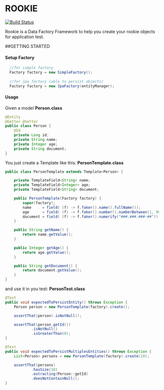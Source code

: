 # ROOKIE
[![Build Status](https://travis-ci.org/dvbeato/rookie.svg?branch=master)](https://travis-ci.org/dvbeato/rookie)

Rookie is a Data Factory Framework to help you create your rookie objects for application test. 

##GETTING STARTED

#### Setup Factory
```java
  //for simple factory
  Factory factory = new SimpleFactory();
  
  //for jpa factory (able to persist objects)
  Factory factory = new JpaFactory(entityManager);
```

#### Usage
Given a model **Person.class**
```java
@Entity
@Getter @Setter
public class Person {
    @Id
    private Long id;
    private String name;
    private Integer age;
    private String document;
}
```

You just create a Template like this: 
**PersonTemplate.class**
```java
public class PersonTemplate extends Template<Person> {

    private TemplateField<String> name;
    private TemplateField<Integer> age;
    private TemplateField<String> document;

    public PersonTemplate(Factory factory) {
        super(factory);
        name     = field( (f) -> f.faker().name().fullName());
        age      = field( (f) -> f.faker().number().numberBetween(1, 90));
        document = field( (f) -> f.faker().numerify("###.###.###-##"));
    }

    public String getName() {
        return name.getValue();
    }

    public Integer getAge() {
        return age.getValue();
    }

    public String getDocument() {
        return document.getValue();
    }
}
```

and use it in you test:
**PersonTest.class**
```java
@Test
public void expectedToPersistEntity() throws Exception {
    Person person = new PersonTemplate(factory).create();

    assertThat(person).isNotNull();

    assertThat(person.getId())
            .isNotNull()
            .isGreaterThan(0);
}

@Test
public void expectedToPersistMultiplesEntities() throws Exception {
    List<Person> persons = new PersonTemplate(factory).create(10);

    assertThat(persons)
            .hasSize(10)
            .extracting(Person::getId)
            .doesNotContainNull();
}
```

